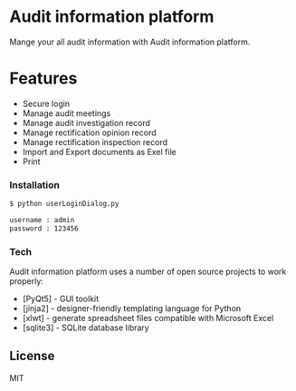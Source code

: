 # Audit information platform
Mange your all audit information with Audit information platform. 

# Features
 
  - Secure login
  - Manage audit meetings
  - Manage audit investigation record
  - Manage rectification opinion record
  - Manage rectification inspection record
  - Import and Export documents as Exel file
  - Print

### Installation
```sh
$ python userLoginDialog.py
```
```sh
username : admin
password : 123456
```
### Tech
  Audit information platform uses a number of open source projects to work properly:
  * [PyQt5] - GUI toolkit
  * [jinja2] - designer-friendly templating language for Python
  * [xlwt] - generate spreadsheet files compatible with Microsoft Excel
  * [sqlite3] - SQLite database library

License
----
MIT
